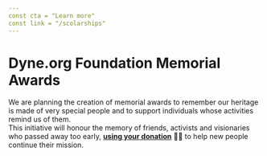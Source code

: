 ```yaml
---
const cta = "Learn more"
const link = "/scolarships"
---
```


# **Dyne.org Foundation Memorial Awards**

We are planning the creation of memorial awards to remember our heritage is made of very special people and to support individuals whose activities remind us of them.<br/>
This initiative will honour the memory of friends, activists and visionaries who passed away too early, **[using your donation](/donate)** 🙏🏽 to help new people continue their mission.


